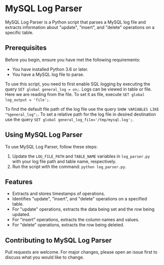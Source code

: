# MySQL Log Parser

MySQL Log Parser is a Python script that parses a MySQL log file and extracts information about "update", "insert", and "delete" operations on a specific table.

## Prerequisites

Before you begin, ensure you have met the following requirements:

* You have installed Python 3.6 or later.
* You have a MySQL log file to parse.

To use this script, you need to first enable SQL logging by executing the query `SET global general_log = on;`. Logs can be viewed in table or file. Here we are reading from the file. To set it as file, execute `SET global log_output = 'file';`.

To find the default file path of the log file use the query `SHOW VARIABLES LIKE "%general_log";`. To set a relative path for the log file in desired destination use the query `SET global general_log_file='/tmp/mysql.log';`.

## Using MySQL Log Parser

To use MySQL Log Parser, follow these steps:

1. Update the `LOG_FILE_PATH` and `TABLE_NAME` variables in `log_parser.py` with your log file path and table name, respectively.
2. Run the script with the command: `python log_parser.py`.

## Features

* Extracts and stores timestamps of operations.
* Identifies "update", "insert", and "delete" operations on a specified table.
* For "update" operations, extracts the data being set and the row being updated.
* For "insert" operations, extracts the column names and values.
* For "delete" operations, extracts the row being deleted.

## Contributing to MySQL Log Parser

Pull requests are welcome. For major changes, please open an issue first to discuss what you would like to change.



